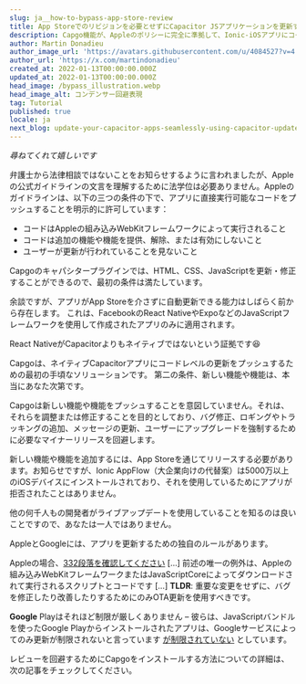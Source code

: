 ```yaml
---
slug: ja__how-to-bypass-app-store-review
title: App Storeでのリビジョンを必要とせずにCapacitor JSアプリケーションを更新する方法。
description: Capgo機能が、Appleのポリシーに完全に準拠して、Ionic-iOSアプリにコード更新を直接送信するのにどのように役立つか？
author: Martin Donadieu
author_image_url: 'https://avatars.githubusercontent.com/u/4084527?v=4'
author_url: 'https://x.com/martindonadieu'
created_at: 2022-01-13T00:00:00.000Z
updated_at: 2022-01-13T00:00:00.000Z
head_image: /bypass_illustration.webp
head_image_alt: コンデンサー回避表現
tag: Tutorial
published: true
locale: ja
next_blog: update-your-capacitor-apps-seamlessly-using-capacitor-updater
---
```


_尋ねてくれて嬉しいです_

弁護士から法律相談ではないことをお知らせするように言われましたが、Appleの公式ガイドラインの文言を理解するために法学位は必要ありません。Appleのガイドラインは、以下の三つの条件の下で、アプリに直接実行可能なコードをプッシュすることを明示的に許可しています：

* コードはAppleの組み込みWebKitフレームワークによって実行されること
* コードは追加の機能や機能を提供、解除、または有効にしないこと
* ユーザーが更新が行われていることを見ないこと

Capgoのキャパシタープラグインでは、HTML、CSS、JavaScriptを更新・修正することができるので、最初の条件は満たしています。

余談ですが、アプリがApp Storeを介さずに自動更新できる能力はしばらく前から存在します。
これは、FacebookのReact NativeやExpoなどのJavaScriptフレームワークを使用して作成されたアプリのみに適用されます。

React NativeがCapacitorよりもネイティブではないという証拠です😆

Capgoは、ネイティブCapacitorアプリにコードレベルの更新をプッシュするための最初の手頃なソリューションです。
第二の条件、新しい機能や機能は、本当にあなた次第です。

Capgoは新しい機能や機能をプッシュすることを意図していません。それは、それらを調整または修正することを目的としており、バグ修正、ロギングやトラッキングの追加、メッセージの更新、ユーザーにアップグレードを強制するために必要なマイナーリリースを回避します。

新しい機能や機能を追加するには、App Storeを通じてリリースする必要があります。お知らせですが、Ionic AppFlow（大企業向けの代替案）は5000万以上のiOSデバイスにインストールされており、それを使用しているためにアプリが拒否されたことはありません。

他の何千人もの開発者がライブアップデートを使用していることを知るのは良いことですので、あなたは一人ではありません。

AppleとGoogleには、アプリを更新するための独自のルールがあります。

Appleの場合、[332段落を確認してください](https://developerapplecom/programs/information/Apple_Developer_Program_Information_8_12_15pdf/)
\[…\] 前述の唯一の例外は、Appleの組み込みWebKitフレームワークまたはJavaScriptCoreによってダウンロードされて実行されるスクリプトとコードです \[…\] __TLDR__: 重要な変更をせずに、バグを修正したり改善したりするためにのみOTA更新を使用すべきです。

__Google__ Playはそれほど制限が厳しくありません – 彼らは、JavaScriptバンドルを使ったGoogle Playからインストールされたアプリは、Googleサービスによってのみ更新が制限されないと言っています [が制限されていない](https://supportgooglecom/googleplay/android-developer/answer/9888379/?hl=en) としています。

レビューを回避するためにCapgoをインストールする方法についての詳細は、次の記事をチェックしてください。